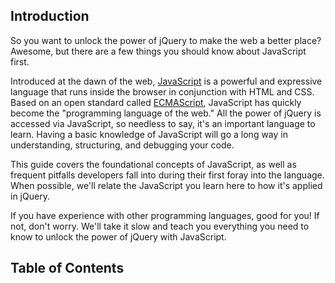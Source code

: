 <script>{
	"title": "JavaScript 101",
	"level": "beginner",
	"source": "http://jqfundamentals.com/legacy",
	"attribution": [ "jQuery Fundamentals" ],
	"customFields": [
		{
			"key": "icon",
			"value": "pencil"
		}
	]
}</script>

## Introduction

So you want to unlock the power of jQuery to make the web a better place? Awesome, but there are a few things you should know about JavaScript first.

Introduced at the dawn of the web, [JavaScript](http://en.wikipedia.org/wiki/JavaScript) is a powerful and expressive language that runs inside the browser in conjunction with HTML and CSS. Based on an open standard called [ECMAScript](http://en.wikipedia.org/wiki/ECMAScript), JavaScript has quickly become the "programming language of the web." All the power of jQuery is accessed via JavaScript, so needless to say, it's an important language to learn. Having a basic knowledge of JavaScript will go a long way in understanding, structuring, and debugging your code.

This guide covers the foundational concepts of JavaScript, as well as frequent pitfalls developers fall into during their first foray into the language. When possible, we'll relate the JavaScript you learn here to how it's applied in jQuery.

If you have experience with other programming languages, good for you! If not, don't worry. We'll take it slow and teach you everything you need to know to unlock the power of jQuery with JavaScript.

## Table of Contents
